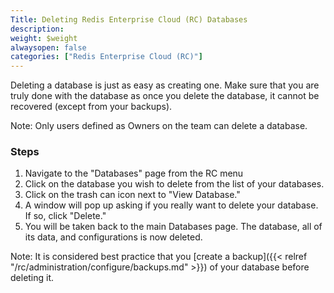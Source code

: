 ```yaml
---
Title: Deleting Redis Enterprise Cloud (RC) Databases
description: 
weight: $weight
alwaysopen: false
categories: ["Redis Enterprise Cloud (RC)"]
---
```

Deleting a database is just as easy as creating one. Make sure that you
are truly done with the database as once you delete the database, it
cannot be recovered (except from your backups).

Note: Only users defined as Owners on the team can delete a database.

### Steps

1. Navigate to the "Databases" page from the RC menu
1. Click on the database you wish to delete from the list of your
    databases.
1. Click on the trash can icon next to "View Database."
1. A window will pop up asking if you really want to delete your
    database. If so, click "Delete."
1. You will be taken back to the main Databases page. The database, all
    of its data, and configurations is now deleted.

Note: It is considered best practice that you [create a
backup]({{< relref "/rc/administration/configure/backups.md" >}}) of your
database before deleting it.
